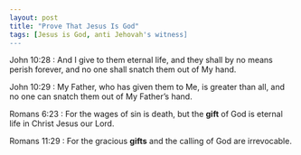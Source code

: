 ```yaml
---
layout: post
title: "Prove That Jesus Is God"
tags: [Jesus is God, anti Jehovah's witness]
---
```


John 10:28
: And I give to them eternal life, and they shall by no means perish forever, and no one shall snatch them out of My hand.

John 10:29
: My Father, who has given them to Me, is greater than all, and no one can snatch them out of My Father’s hand.

Romans 6:23
: For the wages of sin is death, but the **gift** of God is eternal life in Christ Jesus our Lord.

Romans 11:29
: For the gracious **gifts** and the calling of God are irrevocable.
